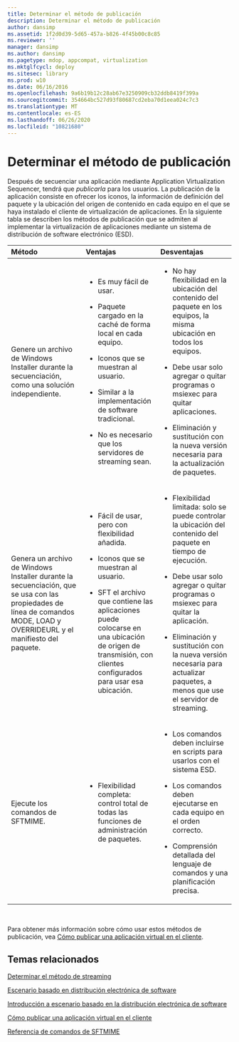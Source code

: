 ```yaml
---
title: Determinar el método de publicación
description: Determinar el método de publicación
author: dansimp
ms.assetid: 1f2d0d39-5d65-457a-b826-4f45b00c8c85
ms.reviewer: ''
manager: dansimp
ms.author: dansimp
ms.pagetype: mdop, appcompat, virtualization
ms.mktglfcycl: deploy
ms.sitesec: library
ms.prod: w10
ms.date: 06/16/2016
ms.openlocfilehash: 9a6b19b12c28ab67e3250909cb32ddb8419f399a
ms.sourcegitcommit: 354664bc527d93f80687cd2eba70d1eea024c7c3
ms.translationtype: MT
ms.contentlocale: es-ES
ms.lasthandoff: 06/26/2020
ms.locfileid: "10821680"
---
```

# Determinar el método de publicación


Después de secuenciar una aplicación mediante Application Virtualization Sequencer, tendrá que *publicarla* para los usuarios. La publicación de la aplicación consiste en ofrecer los iconos, la información de definición del paquete y la ubicación del origen de contenido en cada equipo en el que se haya instalado el cliente de virtualización de aplicaciones. En la siguiente tabla se describen los métodos de publicación que se admiten al implementar la virtualización de aplicaciones mediante un sistema de distribución de software electrónico (ESD).

<table>
<colgroup>
<col width="33%" />
<col width="33%" />
<col width="33%" />
</colgroup>
<thead>
<tr class="header">
<th align="left">Método</th>
<th align="left">Ventajas</th>
<th align="left">Desventajas</th>
</tr>
</thead>
<tbody>
<tr class="odd">
<td align="left"><p>Genere un archivo de Windows Installer durante la secuenciación, como una solución independiente.</p></td>
<td align="left"><ul>
<li><p>Es muy fácil de usar.</p></li>
<li><p>Paquete cargado en la caché de forma local en cada equipo.</p></li>
<li><p>Iconos que se muestran al usuario.</p></li>
<li><p>Similar a la implementación de software tradicional.</p></li>
<li><p>No es necesario que los servidores de streaming sean.</p></li>
</ul></td>
<td align="left"><ul>
<li><p>No hay flexibilidad en la ubicación del contenido del paquete en los equipos, la misma ubicación en todos los equipos.</p></li>
<li><p>Debe usar solo agregar o quitar programas o msiexec para quitar aplicaciones.</p></li>
<li><p>Eliminación y sustitución con la nueva versión necesaria para la actualización de paquetes.</p></li>
</ul></td>
</tr>
<tr class="even">
<td align="left"><p>Genera un archivo de Windows Installer durante la secuenciación, que se usa con las propiedades de línea de comandos MODE, LOAD y OVERRIDEURL y el manifiesto del paquete.</p></td>
<td align="left"><ul>
<li><p>Fácil de usar, pero con flexibilidad añadida.</p></li>
<li><p>Iconos que se muestran al usuario.</p></li>
<li><p>SFT el archivo que contiene las aplicaciones puede colocarse en una ubicación de origen de transmisión, con clientes configurados para usar esa ubicación.</p></li>
</ul></td>
<td align="left"><ul>
<li><p>Flexibilidad limitada: solo se puede controlar la ubicación del contenido del paquete en tiempo de ejecución.</p></li>
<li><p>Debe usar solo agregar o quitar programas o msiexec para quitar la aplicación.</p></li>
<li><p>Eliminación y sustitución con la nueva versión necesaria para actualizar paquetes, a menos que use el servidor de streaming.</p></li>
</ul></td>
</tr>
<tr class="odd">
<td align="left"><p>Ejecute los comandos de SFTMIME.</p></td>
<td align="left"><ul>
<li><p>Flexibilidad completa: control total de todas las funciones de administración de paquetes.</p></li>
</ul></td>
<td align="left"><ul>
<li><p>Los comandos deben incluirse en scripts para usarlos con el sistema ESD.</p></li>
<li><p>Los comandos deben ejecutarse en cada equipo en el orden correcto.</p></li>
<li><p>Comprensión detallada del lenguaje de comandos y una planificación precisa.</p></li>
</ul></td>
</tr>
</tbody>
</table>

 

Para obtener más información sobre cómo usar estos métodos de publicación, vea [Cómo publicar una aplicación virtual en el cliente](how-to-publish-a-virtual-application-on-the-client.md).

## Temas relacionados


[Determinar el método de streaming](determine-your-streaming-method.md)

[Escenario basado en distribución electrónica de software](electronic-software-distribution-based-scenario.md)

[Introducción a escenario basado en la distribución electrónica de software](electronic-software-distribution-based-scenario-overview.md)

[Cómo publicar una aplicación virtual en el cliente](how-to-publish-a-virtual-application-on-the-client.md)

[Referencia de comandos de SFTMIME](sftmime--command-reference.md)

 

 





